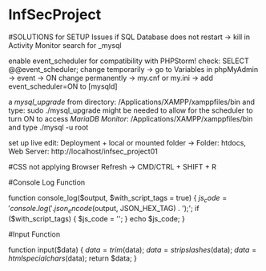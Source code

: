 # InfSecProject




#SOLUTIONS for SETUP Issues
if SQL Database does not restart -> kill in Activity Monitor search for _mysql

enable event_scheduler for compatibility with PHPStorm!
check: SELECT @@event_scheduler;
change temporarily -> go to Variables in phpMyAdmin -> event -> ON
change permanently -> my.cnf or my.ini -> add event_scheduler=ON to [mysqld]

a *mysql_upgrade* from directory: /Applications/XAMPP/xamppfiles/bin and type: sudo ./mysql_upgrade might be needed to allow for the scheduler to turn ON
to access *MariaDB Monitor*: /Applications/XAMPP/xamppfiles/bin and type ./mysql -u root

set up live edit: Deployment + local or mounted folder -> Folder: htdocs, Web Server: http://localhost/infsec_project01


#CSS not applying
Browser Refresh -> CMD/CTRL + SHIFT + R

#Console Log Function

function console_log($output, $with_script_tags = true) {
    $js_code = 'console.log(' . json_encode($output, JSON_HEX_TAG) .
        ');';
    if ($with_script_tags) {
        $js_code = '<script>' . $js_code . '</script>';
    }
    echo $js_code;
}


#Input Function

function input($data) {
    $data = trim($data);
    $data = stripslashes($data);
    $data = htmlspecialchars($data);
    return $data;
}